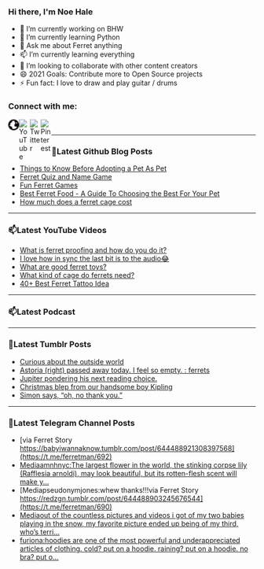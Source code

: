 ### Hi there, I'm Noe Hale

- 🔭 I’m currently working on BHW
- 🌱 I’m currently learning Python
- 💬 Ask me about Ferret anything
- 📫 I’m currently learning everything
- 🔭 I’m looking to collaborate with other content creators
- 😄 2021 Goals: Contribute more to Open Source projects
- ⚡ Fun fact: I love to draw and play guitar / drums

### Connect with me:

[<img align="left" alt="ferretvoice.com" width="22px" src="https://raw.githubusercontent.com/iconic/open-iconic/master/svg/globe.svg" />](https://ferretvoice.com)
[<img align="left" alt="YouTube" width="22px" src="https://cdn.jsdelivr.net/npm/simple-icons@v3/icons/youtube.svg" />](https://www.youtube.com/channel/UCk665XTfaMLVwFVWUmgnDiw)
[<img align="left" alt="Twitter" width="22px" src="https://cdn.jsdelivr.net/npm/simple-icons@v3/icons/twitter.svg" />](https://twitter.com/voiceferret)
[<img align="left" alt="Pinterest" width="22px" src="https://cdn.jsdelivr.net/npm/simple-icons@v3/icons/pinterest.svg" />](https://www.pinterest.com/voiceferret/)

<br />

---
### 🔭Latest Github Blog Posts
<!-- GITHUB:START -->
- [Things to Know Before Adopting a Pet As Pet](http://noehale.github.io/things-to-know-before-adopting-a-pet-as-pet/)
- [Ferret Quiz and Name Game](http://noehale.github.io/ferret-quiz/)
- [Fun Ferret Games](http://noehale.github.io/fun-ferret-games/)
- [Best Ferret Food - A Guide To Choosing the Best For Your Pet](http://noehale.github.io/best-ferret-food/)
- [How much does a ferret cage cost](http://noehale.github.io/how-much-does-a-ferret-cage-cost/)
<!-- GITHUB:END -->
---
### 📫Latest YouTube Videos

<!-- YOUTUBE:START -->
- [What is ferret proofing and how do you do it?](https://www.youtube.com/watch?v=81Syh_DJBQQ)
- [I love how in sync the last bit is to the audio😂](https://www.youtube.com/watch?v=WHBeGHwSlGY)
- [What are good ferret toys?](https://www.youtube.com/watch?v=tPxRilBzc0s)
- [What kind of cage do ferrets need?](https://www.youtube.com/watch?v=xzz6hC3sR5A)
- [40+ Best Ferret Tattoo Idea](https://www.youtube.com/watch?v=KIKqduR6Xcs)
<!-- YOUTUBE:END -->

---
### 📫Latest Podcast

<!-- PODCAST:START -->
<!-- PODCAST:END -->
---
### 📝Latest Tumblr Posts

<!-- TUMBLR:START -->
- [Curious about the outside world](https://come-forth-into-the-light.tumblr.com/post/644496445618225152)
- [Astoria (right) passed away today. I feel so empty. : ferrets](https://come-forth-into-the-light.tumblr.com/post/644473805920763904)
- [Jupiter pondering his next reading choice.](https://come-forth-into-the-light.tumblr.com/post/644451136755171328)
- [Christmas blep from our handsome boy Kipling](https://come-forth-into-the-light.tumblr.com/post/644405783571939330)
- [Simon says, “oh, no thank you.”](https://come-forth-into-the-light.tumblr.com/post/644383138259369984)
<!-- TUMBLR:END -->
---
### 📝Latest Telegram Channel Posts

<!-- TELEGRAM:START -->
- [via Ferret Story https://babyiwannaknow.tumblr.com/post/644488921308397568](https://t.me/ferretman/692)
- [Mediaamnhnyc:The largest flower in the world, the stinking corpse lily (Rafflesia arnoldi), may look beautiful, but its rotten-flesh scent will make y...](https://t.me/ferretman/691)
- [Mediapseudonymjones:whew thanks!!!via Ferret Story https://redzgn.tumblr.com/post/644488903245676544](https://t.me/ferretman/690)
- [Mediaout of the countless pictures and videos i got of my two babies playing in the snow, my favorite picture ended up being of my third, who’s terri...](https://t.me/ferretman/689)
- [furiona:hoodies are one of the most powerful and underappreciated articles of clothing. cold? put on a hoodie. raining? put on a hoodie. no bra? put o...](https://t.me/ferretman/688)
<!-- TELEGRAM:END -->
